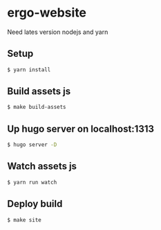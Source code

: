 # ergo-website

Need lates version nodejs and yarn

## Setup

```sh
$ yarn install
```

## Build assets js

```sh
$ make build-assets
```

## Up hugo server on localhost:1313

```sh
$ hugo server -D
```

## Watch assets js

```sh
$ yarn run watch
```

## Deploy build

```sh
$ make site
```
